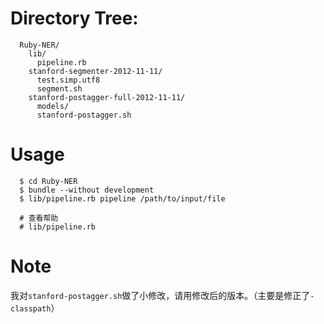 # Directory Tree:
```
  Ruby-NER/
  	lib/
	  pipeline.rb
    stanford-segmenter-2012-11-11/
      test.simp.utf8
      segment.sh
    stanford-postagger-full-2012-11-11/
      models/
      stanford-postagger.sh
```

# Usage
```
  $ cd Ruby-NER
  $ bundle --without development
  $ lib/pipeline.rb pipeline /path/to/input/file

  # 查看帮助
  # lib/pipeline.rb
```

# Note
我对`stanford-postagger.sh`做了小修改，请用修改后的版本。（主要是修正了`-classpath`）